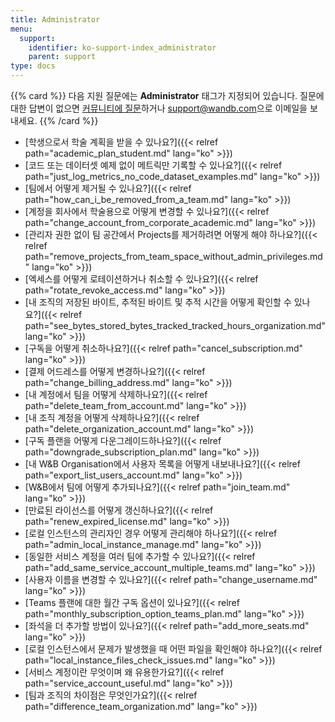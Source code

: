 ```yaml
---
title: Administrator
menu:
  support:
    identifier: ko-support-index_administrator
    parent: support
type: docs
---
```


{{% card %}}
다음 지원 질문에는 <b>Administrator</b> 태그가 지정되어 있습니다. 질문에 대한 답변이 없으면 [커뮤니티에 질문](https://community.wandb.ai/)하거나 [support@wandb.com](mailto:support@wandb.com)으로 이메일을 보내세요.
{{% /card %}}

- [학생으로서 학술 계획을 받을 수 있나요?]({{< relref path="academic_plan_student.md" lang="ko" >}})
- [코드 또는 데이터셋 예제 없이 메트릭만 기록할 수 있나요?]({{< relref path="just_log_metrics_no_code_dataset_examples.md" lang="ko" >}})
- [팀에서 어떻게 제거될 수 있나요?]({{< relref path="how_can_i_be_removed_from_a_team.md" lang="ko" >}})
- [계정을 회사에서 학술용으로 어떻게 변경할 수 있나요?]({{< relref path="change_account_from_corporate_academic.md" lang="ko" >}})
- [관리자 권한 없이 팀 공간에서 Projects를 제거하려면 어떻게 해야 하나요?]({{< relref path="remove_projects_from_team_space_without_admin_privileges.md" lang="ko" >}})
- [엑세스를 어떻게 로테이션하거나 취소할 수 있나요?]({{< relref path="rotate_revoke_access.md" lang="ko" >}})
- [내 조직의 저장된 바이트, 추적된 바이트 및 추적 시간을 어떻게 확인할 수 있나요?]({{< relref path="see_bytes_stored_bytes_tracked_tracked_hours_organization.md" lang="ko" >}})
- [구독을 어떻게 취소하나요?]({{< relref path="cancel_subscription.md" lang="ko" >}})
- [결제 어드레스를 어떻게 변경하나요?]({{< relref path="change_billing_address.md" lang="ko" >}})
- [내 계정에서 팀을 어떻게 삭제하나요?]({{< relref path="delete_team_from_account.md" lang="ko" >}})
- [내 조직 계정을 어떻게 삭제하나요?]({{< relref path="delete_organization_account.md" lang="ko" >}})
- [구독 플랜을 어떻게 다운그레이드하나요?]({{< relref path="downgrade_subscription_plan.md" lang="ko" >}})
- [내 W&B Organisation에서 사용자 목록을 어떻게 내보내나요?]({{< relref path="export_list_users_account.md" lang="ko" >}})
- [W&B에서 팀에 어떻게 추가되나요?]({{< relref path="join_team.md" lang="ko" >}})
- [만료된 라이선스를 어떻게 갱신하나요?]({{< relref path="renew_expired_license.md" lang="ko" >}})
- [로컬 인스턴스의 관리자인 경우 어떻게 관리해야 하나요?]({{< relref path="admin_local_instance_manage.md" lang="ko" >}})
- [동일한 서비스 계정을 여러 팀에 추가할 수 있나요?]({{< relref path="add_same_service_account_multiple_teams.md" lang="ko" >}})
- [사용자 이름을 변경할 수 있나요?]({{< relref path="change_username.md" lang="ko" >}})
- [Teams 플랜에 대한 월간 구독 옵션이 있나요?]({{< relref path="monthly_subscription_option_teams_plan.md" lang="ko" >}})
- [좌석을 더 추가할 방법이 있나요?]({{< relref path="add_more_seats.md" lang="ko" >}})
- [로컬 인스턴스에서 문제가 발생했을 때 어떤 파일을 확인해야 하나요?]({{< relref path="local_instance_files_check_issues.md" lang="ko" >}})
- [서비스 계정이란 무엇이며 왜 유용한가요?]({{< relref path="service_account_useful.md" lang="ko" >}})
- [팀과 조직의 차이점은 무엇인가요?]({{< relref path="difference_team_organization.md" lang="ko" >}})
